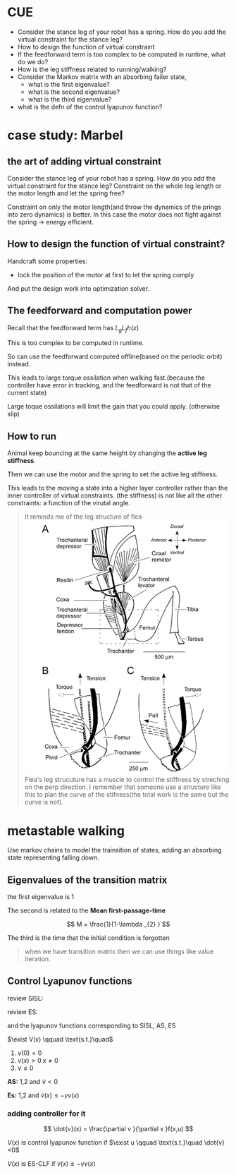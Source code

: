 # CUE
- Consider the stance leg of your robot has a spring. How do you add the virtual constraint for the stance leg? 
- How to design the function of virtual constraint
- If the feedforward term is too complex to be computed in runtime, what do we do?
- How is the leg stiffness related to running/walking?
- Consider the Markov matrix with an absorbing failer state,
  - what is the first eigenvalue?
  - what is the second eigenvalue?
  - what is the third eigenvalue?
- what is the defn of the control lyapunov function?


# case study: Marbel

## the art of adding virtual constraint

Consider the stance leg of your robot has a spring. How do you add the virtual constraint for the stance leg? Constraint on the whole leg length or the motor length and let the spring free?

Constraint on only the motor length(and throw the dynamics of the prings into zero dynamics) is better. In this case the motor does not fight against the spring -> energy efficient.

## How to design the function of virtual constraint?

Handcraft some properties:
- lock the position of the motor at first to let the spring comply


And put the design work into optimization solver.

## The feedforward and computation power

Recall that the feedforward term has $L_{g}L_{f} h(x)$

This is too complex to be computed in runtime.

So can use the feedforward computed offline(based on the periodic orbit) instead. 

This leads to large torque ossilation when walking fast.(because the controller have error in tracking, and the feedforward is not that of the current state) 

Large toque ossilations will limit the gain that you could apply. (otherwise slip)

## How to run

Animal keep bouncing at the same height by changing the **active leg stiffness**.

Then we can use the motor and the spring to set the active leg stiffness. 

This leads to the moving a state into a higher layer controller rather than the inner controller of virtual constraints. (the stiffness) is not like all the other constraints: a function of the virutal angle.

> it reminds me of the leg structure of flea\
> ![](pics/2019-11-16-20-19-59.png)
> Flea's leg strucuture has a muscle to control the stiffness by streching on the perp direction. I remember that someone use a structure like this to plan the curve of the stifness(the total work is the same but the curve is not).



# metastable walking

Use markov chains to model the trainsition of states, adding an absorbing state representing falling down.

## Eigenvalues of the transition matrix

the first eigenvalue is 1

The second is related to the **Mean first-passage-time**

$$
M = \frac{1}{1-\lambda _{2} }
$$

The third is the time that the initial condition is forgotten

> when we have transition matrix then we can use things like value iteration.

## Control Lyapunov functions

review SISL:

review ES:

and the lyapunov functions corresponding to SISL, AS, ES

$\exist V(x) \qquad \text{s.t.}\quad$ 
1. $v(0) = 0$
2. $v(x) >0 \; x \neq 0$
3. $\dot{v}\leq 0$

**AS:** 1,2 and $\dot{v}<0$

**Es:** 1,2 and $\dot{v}(x)\leq - \gamma v(x)$

### **adding controller for it**

$$
\dot{v}(x) = \frac{\partial v }{\partial x }f(x,u)
$$

$V(x)$ is control lyapunov function if $\exist u \qquad \text{s.t.}\quad \dot{v}<0$

$V(x)$ is ES-CLF if $\dot{v}(x)\leq - \gamma v(x)$
